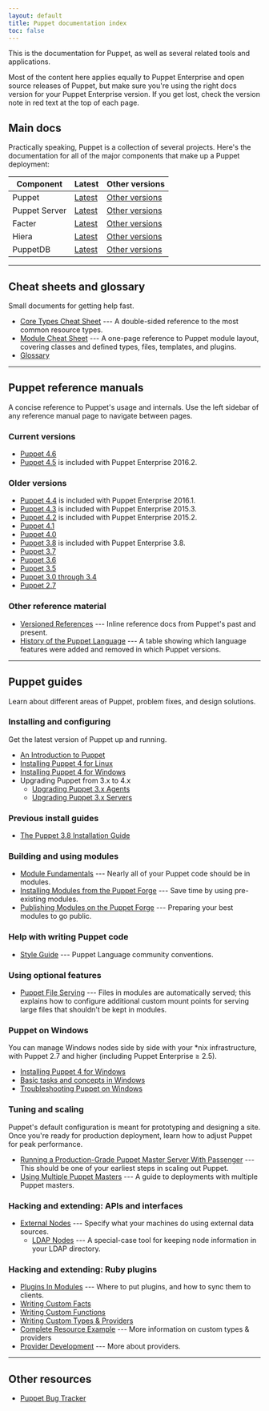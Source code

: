 ```yaml
---
layout: default
title: Puppet documentation index
toc: false
---
```


This is the documentation for Puppet, as well as several related tools and applications.

Most of the content here applies equally to Puppet Enterprise and open source releases of Puppet, but make sure you're using the right docs version for your Puppet Enterprise version. If you get lost, check the version note in red text at the top of each page.

## Main docs


Practically speaking, Puppet is a collection of several projects. Here's the documentation for all of the major components that make up a Puppet deployment:

Component     | Latest                             | Other versions
--------------|------------------------------------|--------------------------------------------
Puppet        | [Latest](/puppet/latest/reference) | [Other versions](#puppet-reference-manuals)
Puppet Server | [Latest](/puppetserver/latest)     | [Other versions](/puppetserver)
Facter        | [Latest](/facter/latest)           | [Other versions](/facter)
Hiera         | [Latest](/hiera/latest)            | [Other versions](/hiera)
PuppetDB      | [Latest](/puppetdb/latest)         | [Other versions](/puppetdb)


* * *

## Cheat sheets and glossary


Small documents for getting help fast.

* [Core Types Cheat Sheet](/puppet_core_types_cheatsheet.pdf) --- A double-sided reference to the most common resource types.
* [Module Cheat Sheet](/module_cheat_sheet.pdf) --- A one-page reference to Puppet module layout, covering classes and defined types, files, templates, and plugins.
* [Glossary](/references/glossary.html)

* * *

## Puppet reference manuals

A concise reference to Puppet's usage and internals. Use the left sidebar of any reference manual page to navigate between pages.

### Current versions

* [Puppet 4.6](/puppet/4.6/reference)
* [Puppet 4.5](/puppet/4.5/reference) is included with Puppet Enterprise 2016.2.


### Older versions

* [Puppet 4.4](/puppet/4.4/reference) is included with Puppet Enterprise 2016.1.
* [Puppet 4.3](/puppet/4.3/reference) is included with Puppet Enterprise 2015.3.
* [Puppet 4.2](/puppet/4.2/reference) is included with Puppet Enterprise 2015.2.
* [Puppet 4.1](/puppet/4.1/reference)
* [Puppet 4.0](/puppet/4.0/reference)
* [Puppet 3.8](/puppet/3.8/reference) is included with Puppet Enterprise 3.8.
* [Puppet 3.7](/puppet/3.7/reference)
* [Puppet 3.6](/puppet/3.6/reference)
* [Puppet 3.5](/puppet/3.5/reference)
* [Puppet 3.0 through 3.4](/puppet/3/reference)
* [Puppet 2.7](/puppet/2.7/reference)

### Other reference material

* [Versioned References](/references/) --- Inline reference docs from Puppet's past and present.
* [History of the Puppet Language](/guides/language_history.html) --- A table showing which language features were added and removed in which Puppet versions.


* * *

## Puppet guides

Learn about different areas of Puppet, problem fixes, and design solutions.

### Installing and configuring

Get the latest version of Puppet up and running.

* [An Introduction to Puppet](/guides/introduction.html)
* [Installing Puppet 4 for Linux](/puppet/latest/reference/install_linux.html)
* [Installing Puppet 4 for Windows](/puppet/latest/reference/install_windows.html)
* Upgrading Puppet from 3.x to 4.x
  * [Upgrading Puppet 3.x Agents](/puppet/latest/reference/upgrade_agent.html)
  * [Upgrading Puppet 3.x Servers](/puppet/latest/reference/upgrade_server.html)

### Previous install guides

* [The Puppet 3.8 Installation Guide](puppet/3.8/reference/pre_install.html)

### Building and using modules

* [Module Fundamentals](/puppet/latest/reference/modules_fundamentals.html) --- Nearly all of your Puppet code should be in modules.
* [Installing Modules from the Puppet Forge](/puppet/latest/reference/modules_installing.html) --- Save time by using pre-existing modules.
* [Publishing Modules on the Puppet Forge](/puppet/latest/reference/modules_publishing.html) --- Preparing your best modules to go public.

### Help with writing Puppet code

* [Style Guide](/guides/style_guide.html) --- Puppet Language community conventions.

### Using optional features

* [Puppet File Serving](/puppet/latest/reference/file_serving.html) --- Files in modules are automatically served; this explains how to configure additional custom mount points for serving large files that shouldn't be kept in modules.

### Puppet on Windows

You can manage Windows nodes side by side with your \*nix infrastructure, with Puppet 2.7 and higher (including Puppet Enterprise ≥ 2.5).

* [Installing Puppet 4 for Windows](/puppet/latest/reference/install_windows.html)
* [Basic tasks and concepts in Windows](/pe/latest/windows_basic_tasks.html)
* [Troubleshooting Puppet on Windows](/pe/latest/troubleshooting_windows.html)

### Tuning and scaling

Puppet's default configuration is meant for prototyping and designing a site. Once you're ready for production deployment, learn how to adjust Puppet for peak performance.

* [Running a Production-Grade Puppet Master Server With Passenger](/puppet/latest/reference/passenger.html) --- This should be one of your earliest steps in scaling out Puppet.
* [Using Multiple Puppet Masters](/guides/scaling_multiple_masters.html) --- A guide to deployments with multiple Puppet masters.


### Hacking and extending: APIs and interfaces

* [External Nodes](/guides/external_nodes.html) --- Specify what your machines do using external data sources.
    * [LDAP Nodes](/guides/ldap_nodes.html) --- A special-case tool for keeping node information in your LDAP directory.

### Hacking and extending: Ruby plugins

* [Plugins In Modules](/puppet/latest/reference/plugins_in_modules.html) --- Where to put plugins, and how to sync them to clients.
* [Writing Custom Facts](/facter/latest/custom_facts.html)
* [Writing Custom Functions](/guides/custom_functions.html)
* [Writing Custom Types & Providers](/guides/custom_types.html)
* [Complete Resource Example](/guides/complete_resource_example.html) --- More information on custom types & providers
* [Provider Development](/guides/provider_development.html) --- More about providers.


* * *

## Other resources

* [Puppet Bug Tracker](https://tickets.puppetlabs.com/browse/PUP)

